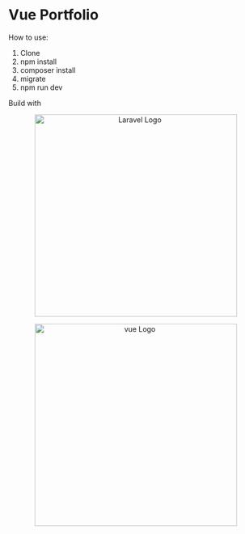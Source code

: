 <h1>Vue Portfolio</h1>

How to use:
1. Clone
2. npm install
3. composer install
4. migrate
5. npm run dev

Build with 

<p align="center"><a href="https://laravel.com" target="_blank"><img src="https://raw.githubusercontent.com/laravel/art/master/logo-lockup/5%20SVG/2%20CMYK/1%20Full%20Color/laravel-logolockup-cmyk-red.svg" width="400" alt="Laravel Logo"></a></p>
<p align="center"><a href="https://vuejs" target="_blank"><img src="https://www.wisnet.com/wp-content/uploads/2021/07/vue-js-logo-png-transparent-png-768x328.png" width="400" alt="vue Logo"></a></p>
